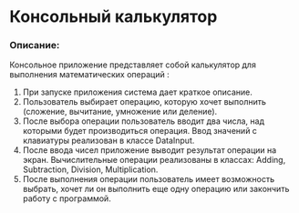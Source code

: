 # Консольный калькулятор

### Описание:
Консольное приложение представляет собой калькулятор для выполнения 
математических операций :
1. При запуске приложения сиcтема дает краткое описание.
2. Пользователь выбирает операцию, которую хочет выполнить 
(сложение, вычитание, умножение или деление).
3. После выбора операции пользователь вводит два числа, 
   над которыми будет производиться операция.
   Ввод значений с клавиатуры реализован в классе DataInput.
4. После ввода чисел приложение выводит результат операции на экран.
   Вычислительные операции реализованы в классах: 
   Adding, Subtraction, Division, Multiplication.
5. После выполнения операции пользователь имеет возможность выбрать, 
   хочет ли он выполнить еще одну операцию или закончить работу с программой.
